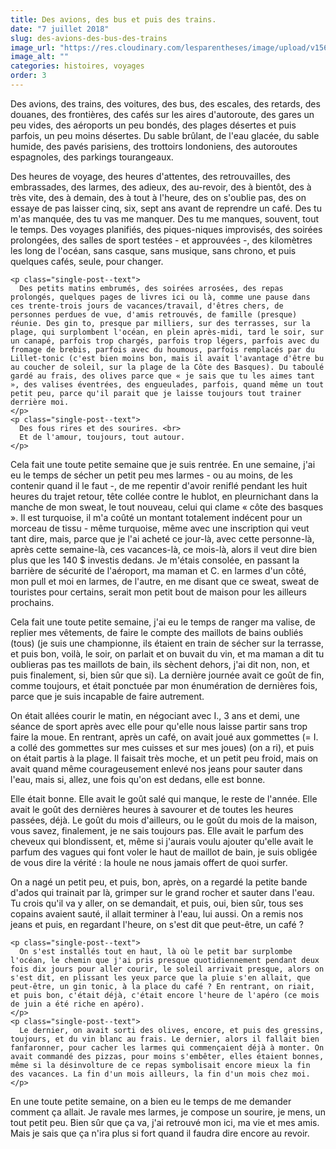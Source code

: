 ```yaml
---
title: Des avions, des bus et puis des trains.
date: "7 juillet 2018"
slug: des-avions-des-bus-des-trains
image_url: "https://res.cloudinary.com/lesparentheses/image/upload/v1569002038/test/coworkamping_63.jpg"
image_alt: ""
categories: histoires, voyages
order: 3
---
```


<div class="main-container">

  <section class="single-post--section">
    <p class="single-post--text">
      Des avions, des trains, des voitures, des bus, des escales, des retards, des douanes, des frontières, des cafés sur les aires d'autoroute, des gares un peu vides, des aéroports un peu bondés, des plages désertes et puis parfois, un peu moins désertes. Du sable brûlant, de l'eau glacée, du sable humide, des pavés parisiens, des trottoirs londoniens, des autoroutes espagnoles, des parkings tourangeaux.
    </p>
    <p class="single-post--text">
      Des heures de voyage, des heures d'attentes, des retrouvailles, des embrassades, des larmes, des adieux, des au-revoir, des à bientôt, des à très vite, des à demain, des à tout à l'heure, des on s'oublie pas, des on essaye de pas laisser cinq, six, sept ans avant de reprendre un café. Des tu m'as manquée, des tu vas me manquer. Des tu me manques, souvent, tout le temps. Des voyages planifiés, des piques-niques improvisés, des soirées prolongées, des salles de sport testées - et approuvées -, des kilomètres les long de l'océan, sans casque, sans musique, sans chrono, et puis quelques cafés, seule, pour changer.
    </p>

    <p class="single-post--text">
      Des petits matins embrumés, des soirées arrosées, des repas prolongés, quelques pages de livres ici ou là, comme une pause dans ces trente-trois jours de vacances/travail, d'êtres chers, de personnes perdues de vue, d'amis retrouvés, de famille (presque) réunie. Des gin to, presque par milliers, sur des terrasses, sur la plage, qui surplombent l'océan, en plein après-midi, tard le soir, sur un canapé, parfois trop chargés, parfois trop légers, parfois avec du fromage de brebis, parfois avec du houmous, parfois remplacés par du Lillet-tonic (c'est bien moins bon, mais il avait l'avantage d'être bu au coucher de soleil, sur la plage de la Côte des Basques). Du taboulé gardé au frais, des olives parce que « je sais que tu les aimes tant », des valises éventrées, des engueulades, parfois, quand même un tout petit peu, parce qu'il parait que je laisse toujours tout trainer derrière moi.
    </p>
    <p class="single-post--text">
      Des fous rires et des sourires. <br>
      Et de l'amour, toujours, tout autour.
    </p>

  </section>
  <section class="single-post--section">
    <p class="single-post--text">
      Cela fait une toute petite semaine que je suis rentrée. En une semaine, j'ai eu le temps de sécher un petit peu mes larmes - ou au moins, de les contenir quand il le faut -, de me repentir d'avoir reniflé pendant les huit heures du trajet retour, tête collée contre le hublot, en pleurnichant dans la manche de mon sweat, le tout nouveau, celui qui clame « côte des basques ». Il est turquoise, il m'a coûté un montant totalement indécent pour un morceau de tissu - même turquoise, même avec une inscription qui veut tant dire, mais, parce que je l'ai acheté ce jour-là, avec cette personne-là, après cette semaine-là, ces vacances-là, ce mois-là, alors il veut dire bien plus que les 140 $ investis dedans. Je m'étais consolée, en passant la barrière de sécurité de l'aéroport, ma maman et C. en larmes d'un côté, mon pull et moi en larmes, de l'autre, en me disant que ce sweat, sweat de touristes pour certains, serait mon petit bout de maison pour les ailleurs prochains.
    </p>
    <p class="single-post--text">
      Cela fait une toute petite semaine, j'ai eu le temps de ranger ma valise, de replier mes vêtements, de faire le compte des maillots de bains oubliés (tous) (je suis une championne, ils étaient en train de sécher sur la terrasse, et puis bon, voilà, le soir, on parlait et on buvait du vin, et ma maman a dit tu oublieras pas tes maillots de bain, ils sèchent dehors, j'ai dit non, non, et puis finalement, si, bien sûr que si). La dernière journée avait ce goût de fin, comme toujours, et était ponctuée par mon énumération de dernières fois, parce que je suis incapable de faire autrement.
    </p>
    <p class="single-post--text">
      On était allées courir le matin, en négociant avec I., 3 ans et demi, une séance de sport après avec elle pour qu'elle nous laisse partir sans trop faire la moue. En rentrant, après un café, on avait joué aux gommettes (= I. a collé des gommettes sur mes cuisses et sur mes joues) (on a ri), et puis on était partis à la plage. Il faisait très moche, et un petit peu froid, mais on avait quand même courageusement enlevé nos jeans pour sauter dans l'eau, mais si, allez, une fois qu'on est dedans, elle est bonne.
    </p>
    <p class="single-post--text">
      Elle était bonne. Elle avait le goût salé qui manque, le reste de l'année. Elle avait le goût des dernières heures à savourer et de toutes les heures passées, déjà. Le goût du mois d'ailleurs, ou le goût du mois de la maison, vous savez, finalement, je ne sais toujours pas. Elle avait le parfum des cheveux qui blondissent, et, même si j'aurais voulu ajouter qu'elle avait le parfum des vagues qui font voler le haut de maillot de bain, je suis obligée de vous dire la vérité : la houle ne nous jamais offert de quoi surfer.
    </p>
    <p class="single-post--text">
      On a nagé un petit peu, et puis, bon, après, on a regardé la petite bande d'ados qui trainait par là, grimper sur le grand rocher et sauter dans l'eau. Tu crois qu'il va y aller, on se demandait, et puis, oui, bien sûr, tous ses copains avaient sauté, il allait terminer à l'eau, lui aussi. On a remis nos jeans et puis, en regardant l'heure, on s'est dit que peut-être, un café ?
    </p>

  </section>
  <section class="single-post--section">

    <p class="single-post--text">
      On s'est installés tout en haut, là où le petit bar surplombe l'océan, le chemin que j'ai pris presque quotidiennement pendant deux fois dix jours pour aller courir, le soleil arrivait presque, alors on s'est dit, en plissant les yeux parce que la pluie s'en allait, que peut-être, un gin tonic, à la place du café ? En rentrant, on riait, et puis bon, c'était déjà, c'était encore l'heure de l'apéro (ce mois de juin a été riche en apéro).
    </p>
    <p class="single-post--text">
      Le dernier, on avait sorti des olives, encore, et puis des gressins, toujours, et du vin blanc au frais. Le dernier, alors il fallait bien fanfaronner, pour cacher les larmes qui commençaient déjà à monter. On avait commandé des pizzas, pour moins s'embêter, elles étaient bonnes, même si la désinvolture de ce repas symbolisait encore mieux la fin des vacances. La fin d'un mois ailleurs, la fin d'un mois chez moi.
    </p>

  </section>
  <section class="single-post--section">
    <p class="single-post--text">
      En une toute petite semaine, on a bien eu le temps de me demander comment ça allait. Je ravale mes larmes, je compose un sourire, je mens, un tout petit peu. Bien sûr que ça va, j'ai retrouvé mon ici, ma vie et mes amis. Mais je sais que ça n'ira plus si fort quand il faudra dire encore au revoir.
    </p>
  </section>

</div>

